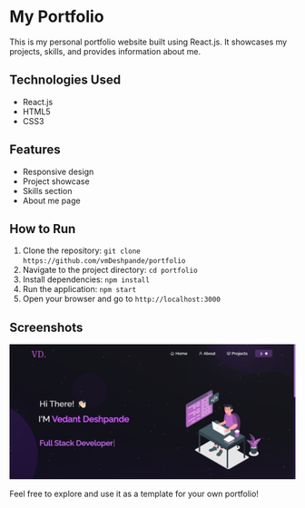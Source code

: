 # My Portfolio

This is my personal portfolio website built using React.js. It showcases my projects, skills, and provides information about me.

## Technologies Used

- React.js
- HTML5
- CSS3

## Features

- Responsive design
- Project showcase
- Skills section
- About me page

## How to Run

1. Clone the repository: `git clone https://github.com/vmDeshpande/portfolio`
2. Navigate to the project directory: `cd portfolio`
3. Install dependencies: `npm install`
4. Run the application: `npm start`
5. Open your browser and go to `http://localhost:3000`

## Screenshots

![Screenshot 1](readme-img.png)

Feel free to explore and use it as a template for your own portfolio!

